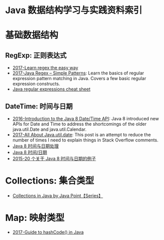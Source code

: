 # Java 数据结构学习与实践资料索引

# 基础数据结构

## RegExp: 正则表达式

- [2017-Learn regex the easy way](https://github.com/zeeshanu/learn-regex)
- [2017-Java Regex – Simple Patterns](http://www.novixys.com/blog/java-regex-simple-patterns/): Learn the basics of regular expression pattern matching in Java. Covers a few basic regular expression constructs.
- [Java regular expressions cheat sheet](https://zeroturnaround.com/rebellabs/java-regular-expressions-cheat-sheet)

## DateTime: 时间与日期
- [2016-Introduction to the Java 8 Date/Time API](http://www.baeldung.com/java-8-date-time-intro): Java 8 introduced new APIs for Date and Time to address the shortcomings of the older java.util.Date and java.util.Calendar.
- [2017-All About Java.util.date](https://codeblog.jonskeet.uk/2017/04/23/all-about-java-util-date/): This post is an attempt to reduce the number of times I need to explain things in Stack Overflow comments.
- [Java 8 时间与日期处理](http://www.liaoxuefeng.com/article/00141939241051502ada88137694b62bfe844cd79e12c32000)
- [Java 8 时间/日期](http://www.importnew.com/14140.html)
- [2015-20 个关于 Java 8 时间与日期的例子](http://javarevisited.blogspot.com/2015/03/20-examples-of-date-and-time-api-from-Java8.html)

# Collections: 集合类型

- [Collections in Java by Java Point【Series】](https://www.javatpoint.com/collections-in-java)

# Map: 映射类型

- [2017-Guide to hashCode() in Java](http://www.baeldung.com/java-hashcode)